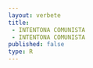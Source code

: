 ```yaml
---
layout: verbete
title:
 - INTENTONA COMUNISTA
 - INTENTONA COMUNISTA
published: false
type: R
---
```


